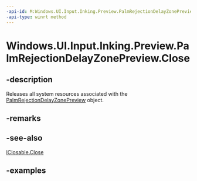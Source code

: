 ```yaml
---
-api-id: M:Windows.UI.Input.Inking.Preview.PalmRejectionDelayZonePreview.Close
-api-type: winrt method
---
```


<!-- Method syntax.
public void PalmRejectionDelayZonePreview.Close()
-->

# Windows.UI.Input.Inking.Preview.PalmRejectionDelayZonePreview.Close

## -description

Releases all system resources associated with the [PalmRejectionDelayZonePreview](palmrejectiondelayzonepreview.md) object.

## -remarks

## -see-also

[IClosable.Close](..\windows.foundation\iclosable_close_811482585.md)

## -examples
